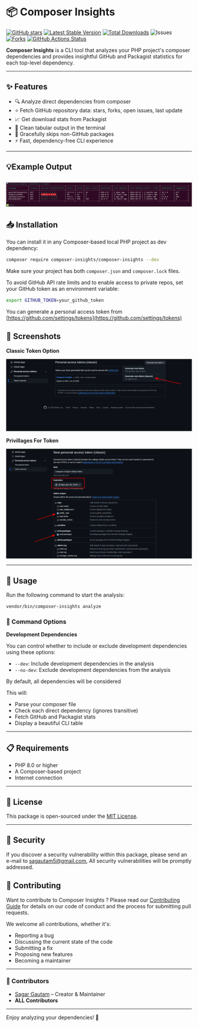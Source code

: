 # 📦 Composer Insights

[![GitHub stars](https://img.shields.io/github/stars/sagautam5/composer-insights?style=social)](https://github.com/sagautam5/composer-insights/stargazers)
[![Latest Stable Version](https://poser.pugx.org/sagautam5/composer-insights/v)](//packagist.org/packages/sagautam5/composer-insights)
[![Total Downloads](https://poser.pugx.org/sagautam5/composer-insights/downloads)](//packagist.org/packages/sagautam5/composer-insights)
![Issues](https://img.shields.io/github/issues/sagautam5/composer-insights)
[![Forks](https://img.shields.io/github/forks/sagautam5/composer-insights
)](https://github.com/sagautam5/composer-insights/network/members) 
[![GitHub Actions Status](https://github.com/sagautam5/composer-insights/actions/workflows/ci.yml/badge.svg)](https://github.com/sagautam5/composer-insights/actions/workflows/ci.yml)

**Composer Insights** is a CLI tool that analyzes your PHP project's composer dependencies and provides insightful GitHub and Packagist statistics for each top-level dependency.

---

## ✨ Features

- 🔍 Analyze direct dependencies from composer
- ⭐ Fetch GitHub repository data: stars, forks, open issues, last update
- 📈 Get download stats from Packagist
- 🧹 Clean tabular output in the terminal
- 🛑 Gracefully skips non-GitHub packages
- ⚡ Fast, dependency-free CLI experience

---

## 💡Example Output
![Sample Output](./images/sample-output.png)
---

## 📥 Installation

You can install it in any Composer-based local PHP project as dev dependency:

```bash
composer require composer-insights/composer-insights --dev
```

Make sure your project has both `composer.json` and `composer.lock` files.

To avoid GitHub API rate limits and to enable access to private repos, set your GitHub token as an environment variable:

```bash
export GITHUB_TOKEN=your_github_token
```

You can generate a personal access token from [https://github.com/settings/tokens](https://github.com/settings/tokens)

## 📸 Screenshots

**Classic Token Option**

![Classic Token Option](./images/ClassicTokenOption.png)

**Privillages For Token**

![Privillages For Token](./images/GenerateClassicToken.png)


---

## 🧪 Usage

Run the following command to start the analysis:

```bash
vendor/bin/composer-insights analyze
```

### 🔧 Command Options

 **Development Dependencies**

You can control whether to include or exclude development dependencies using these options:

- `--dev`: Include development dependencies in the analysis
- `--no-dev`: Exclude development dependencies from the analysis

By default, all dependencies will be considered


This will:

- Parse your composer file
- Check each direct dependency (ignores transitive)
- Fetch GitHub and Packagist stats
- Display a beautiful CLI table

---

## 📋 Requirements

- PHP 8.0 or higher
- A Composer-based project
- Internet connection

---

## 🪪 License

This package is open-sourced under the [MIT License](LICENSE).

---

## 🔐 Security
If you discover a security vulnerability within this package, please send an e-mail to sagautam5@gmail.com, All security vulnerabilities will be promptly addressed.

## 🤝 Contributing

Want to contribute to Composer Insights ? Please read our [Contributing Guide](CONTRIBUTING.md) for details on our code of conduct and the process for submitting pull requests.

We welcome all contributions, whether it's:

- Reporting a bug
- Discussing the current state of the code
- Submitting a fix
- Proposing new features
- Becoming a maintainer


 ---
 ### 🙌 Contributors

- [Sagar Gautam](https://github.com/sagautam5) – Creator & Maintainer
- **ALL Contributors**
---

Enjoy analyzing your dependencies! 🎉


